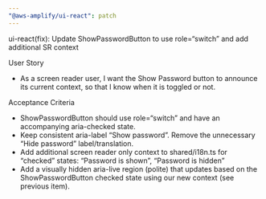 ```yaml
---
"@aws-amplify/ui-react": patch
---
```


ui-react(fix): Update ShowPasswordButton to use role=“switch” and add additional SR context

User Story
- As a screen reader user, I want the Show Password button to announce its current context, so that I know when it is toggled or not.

Acceptance Criteria
- ShowPasswordButton should use role=“switch” and have an accompanying aria-checked state.
- Keep consistent aria-label “Show password”. Remove the unnecessary “Hide password” label/translation.
- Add additional screen reader only context to shared/i18n.ts for “checked” states: “Password is shown”, “Password is hidden”
- Add a visually hidden aria-live region (polite) that updates based on the ShowPasswordButton checked state using our new context (see previous item).
